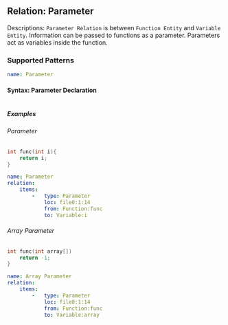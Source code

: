 ## Relation: Parameter
Descriptions: `Parameter Relation`  is between `Function Entity` and `Variable Entity`. Information can be passed to functions as a parameter. Parameters act as variables inside the function.


### Supported Patterns
```yaml
name: Parameter
```
#### Syntax: Parameter Declaration

```text

```
##### Examples

###### Parameter
```cpp
int func(int i){
    return i;
}
```

```yaml
name: Parameter
relation:
    items:
        -   type: Parameter
            loc: file0:1:14
            from: Function:func
            to: Variable:i
```

###### Array Parameter
```cpp
int func(int array[])
    return -1;
}
```

```yaml
name: Array Parameter
relation:
    items:
        -   type: Parameter
            loc: file0:1:14
            from: Function:func
            to: Variable:array
```
